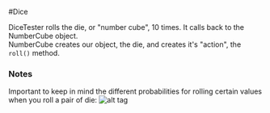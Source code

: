 #Dice

DiceTester rolls the die, or "number cube", 10 times.  It calls back to the NumberCube object. <br/>
NumberCube creates our object, the die, and creates it's "action", the `roll()` method.

### Notes
Important to keep in mind the different probabilities for rolling certain values when you roll a pair of die:
![alt tag](http://im.morningstar.com/content/OptionsCommentaryImages/212147_08.gif)

